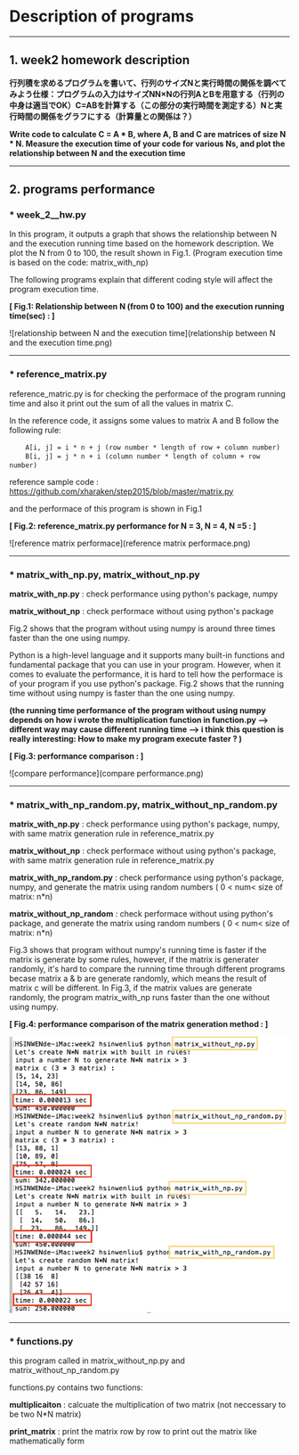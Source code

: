 # Description of programs

------

## 1. week2 homework description

**行列積を求めるプログラムを書いて、行列のサイズNと実行時間の関係を調べてみよう仕様：プログラムの入力はサイズNN×Nの行列AとBを用意する（行列の中身は適当でOK）C=ABを計算する（この部分の実行時間を測定する）Nと実行時間の関係をグラフにする（計算量との関係は？）**

**Write code to calculate C = A \* B, where A, B and C are matrices of size N * N. Measure the execution time of your code for various Ns, and plot the relationship between N and the execution time**

--------------------------------------------------------------------------------------------------------------

## 2. programs performance 

### * week_2__hw.py

In this program, it outputs a graph that shows the relationship between N and the execution running time based on the homework description. We plot the N from 0 to 100, the result shown in Fig.1. (Program execution time is based on the code: matrix_with_np)

The following programs explain that different coding style will affect the program execution time.

**[ Fig.1: Relationship between N (from 0 to 100) and the execution running time(sec) : ]**

![relationship between N and the execution time](relationship between N and the execution time.png)

***

### * reference_matrix.py

reference_matric.py is for checking the performace of the program running time and also it print out the sum of  all the values in matrix C.

In the reference code, it assigns some values to matrix A and B follow the following rule:

        A[i, j] = i * n + j (row number * length of row + column number)
        B[i, j] = j * n + i (column number * length of column + row number)
reference sample code : https://github.com/xharaken/step2015/blob/master/matrix.py

and the performace of this program is shown in Fig.1

**[ Fig.2: reference_matrix.py performance for N = 3, N = 4, N =5 : ]**

![reference matrix performace](reference matrix performace.png)

***

### * matrix_with_np.py, matrix_without_np.py

**matrix_with_np.py** : check performance using python's package, numpy

**matrix_without_np** : check performace without using python's package 

Fig.2 shows that the program without using numpy is around three times faster than the one using numpy.

Python is a high-level language and it supports many built-in functions and fundamental package that you can use in your program. However, when it comes to evaluate the performance, it is hard to tell how the performace is of your program if you use python's package. Fig.2 shows that the running time  without using numpy is faster than the one using numpy.

**(the running time performance of the program without using numpy depends on how i wrote the multiplication function in function.py —> different way may cause different running time —> i think this question is really interesting: How to make my program execute faster ? )**

**[ Fig.3: performance comparison : ]**

![compare performance](compare performance.png)

***

### * matrix_with_np_random.py, matrix_without_np_random.py

**matrix_with_np.py** : check performance using python's package, numpy, with same matrix generation rule in reference_matrix.py 

**matrix_without_np** : check performace without using python's package, with same matrix generation rule in reference_matrix.py 

**matrix_with_np_random.py** : check performance using python's package, numpy, and generate the matrix using random numbers ( 0 < num< size of matrix: n*n)

**matrix_without_np_random** : check performace without using python's package, and generate the matrix using random numbers ( 0 < num< size of matrix: n*n)

Fig.3 shows that program without numpy's running time is faster if the matrix is generate by some rules, however, if the matrix is generater randomly, it's hard to compare the running time through different programs becase matrix a & b are generate randomly, which means the result of matrix c will be different. In Fig.3, if the matrix values are generate randomly, the program matrix_with_np runs faster than the one without using numpy.

**[ Fig.4: performance comparison of the matrix generation method : ]**

![random_rule](random_rule.png)

***

### * functions.py

this program called in matrix_without_np.py and matrix_without_np_random.py

functions.py contains two functions:

**multiplicaiton** : calcuate the multiplication of two matrix (not neccessary to be two N*N matrix)

**print_matrix** : print the matrix row by row to print out the matrix like mathematically form

